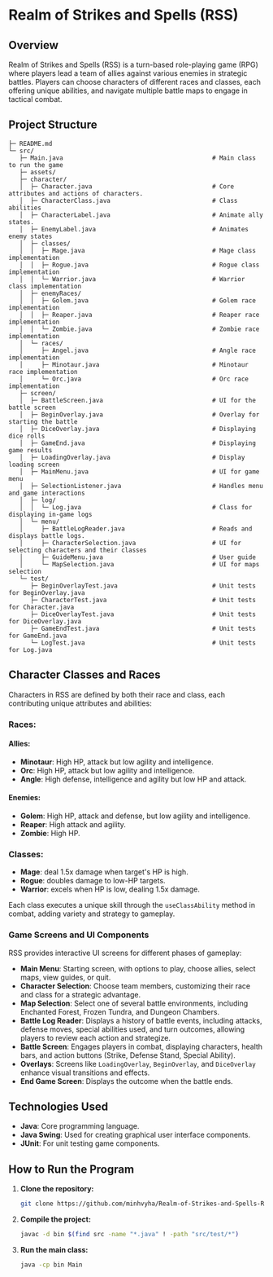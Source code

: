 # Realm of Strikes and Spells (RSS)

## Overview
Realm of Strikes and Spells (RSS) is a turn-based role-playing game (RPG) where players lead a team of allies against various enemies in strategic battles. Players can choose characters of different races and classes, each offering unique abilities, and navigate multiple battle maps to engage in tactical combat.

## Project Structure
```
├─ README.md
└─ src/
   ├─ Main.java                                         # Main class to run the game
   ├─ assets/
   ├─ character/
   │  ├─ Character.java                                 # Core attributes and actions of characters.
   │  ├─ CharacterClass.java                            # Class abilities
   │  ├─ CharacterLabel.java                            # Animate ally states.
   │  ├─ EnemyLabel.java                                # Animates enemy states
   │  ├─ classes/
   │  │  ├─ Mage.java                                   # Mage class implementation
   │  │  ├─ Rogue.java                                  # Rogue class implementation
   │  │  └─ Warrior.java                                # Warrior class implementation
   │  ├─ enemyRaces/
   │  │  ├─ Golem.java                                  # Golem race implementation
   │  │  ├─ Reaper.java                                 # Reaper race implementation
   │  │  └─ Zombie.java                                 # Zombie race implementation
   │  └─ races/
   │     ├─ Angel.java                                  # Angle race implementation
   │     ├─ Minotaur.java                               # Minotaur race implementation
   │     └─ Orc.java                                    # Orc race implementation
   ├─ screen/
   │  ├─ BattleScreen.java                              # UI for the battle screen
   │  ├─ BeginOverlay.java                              # Overlay for starting the battle
   │  ├─ DiceOverlay.java                               # Displaying dice rolls
   │  ├─ GameEnd.java                                   # Displaying game results
   │  ├─ LoadingOverlay.java                            # Display loading screen
   │  ├─ MainMenu.java                                  # UI for game menu
   │  ├─ SelectionListener.java                         # Handles menu and game interactions
   │  ├─ log/
   │  │  └─ Log.java                                    # Class for displaying in-game logs
   │  └─ menu/
   │     ├─ BattleLogReader.java                        # Reads and displays battle logs.
   │     ├─ CharacterSelection.java                     # UI for selecting characters and their classes
   │     ├─ GuideMenu.java                              # User guide
   │     └─ MapSelection.java                           # UI for maps selection
   └─ test/
      ├─ BeginOverlayTest.java                          # Unit tests for BeginOverlay.java
      ├─ CharacterTest.java                             # Unit tests for Character.java
      ├─ DiceOverlayTest.java                           # Unit tests for DiceOverlay.java
      ├─ GameEndTest.java                               # Unit tests for GameEnd.java
      └─ LogTest.java                                   # Unit tests for Log.java

```

## Character Classes and Races
Characters in RSS are defined by both their race and class, each contributing unique attributes and abilities:

### Races:
#### Allies:
- **Minotaur**: High HP, attack but low agility and intelligence.
- **Orc**: High HP, attack but low agility and intelligence.
- **Angle**: High defense, intelligence and agility but low HP and attack.
#### Enemies:
- **Golem**: High HP, attack and defense, but low agility and intelligence.
- **Reaper**: High attack and agility.
- **Zombie**: High HP. 
### Classes:
- **Mage**: deal 1.5x damage when target's HP is high.
- **Rogue**: doubles damage to low-HP targets.
- **Warrior**: excels when HP is low, dealing 1.5x damage.

Each class executes a unique skill through the `useClassAbility` method in combat, adding variety and strategy to gameplay.

### Game Screens and UI Components
RSS provides interactive UI screens for different phases of gameplay:
- **Main Menu**: Starting screen, with options to play, choose allies, select maps, view guides, or quit.
- **Character Selection**: Choose team members, customizing their race and class for a strategic advantage.
- **Map Selection**: Select one of several battle environments, including Enchanted Forest, Frozen Tundra, and Dungeon Chambers.
- **Battle Log Reader**: Displays a history of battle events, including attacks, defense moves, special abilities used, and turn outcomes, allowing players to review each action and strategize.
- **Battle Screen**: Engages players in combat, displaying characters, health bars, and action buttons (Strike, Defense Stand, Special Ability).
- **Overlays**: Screens like `LoadingOverlay`, `BeginOverlay`, and `DiceOverlay` enhance visual transitions and effects.
- **End Game Screen**: Displays the outcome when the battle ends.

## Technologies Used
- **Java**: Core programming language.
- **Java Swing**: Used for creating graphical user interface components.
- **JUnit**: For unit testing game components.
  
## How to Run the Program
1. **Clone the repository:**
   ```bash
   git clone https://github.com/minhvyha/Realm-of-Strikes-and-Spells-RSS.git
1. **Compile the project:**
   ```bash
   javac -d bin $(find src -name "*.java" ! -path "src/test/*")
3. **Run the main class:**
   ```bash
   java -cp bin Main
